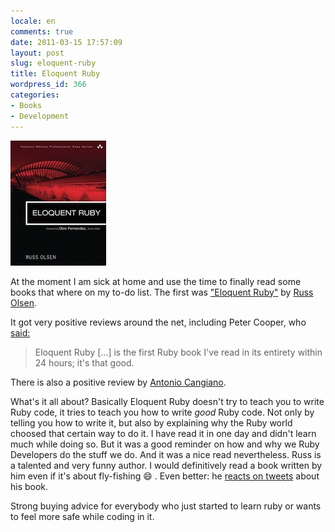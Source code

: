 ```yaml
---
locale: en
comments: true
date: 2011-03-15 17:57:09
layout: post
slug: eloquent-ruby
title: Eloquent Ruby
wordpress_id: 366
categories:
- Books
- Development
---
```


[![](/images/2011-03-15-eloquent-ruby/www.amazon.jpeg)](http://www.amazon.de/gp/product/0321584104/ref=as_li_ss_tl?ie=UTF8&tag=wannawork-21&linkCode=as2&camp=1638&creative=19454&creativeASIN=0321584104)

At the moment I am sick at home and use the time to finally read some books
that where on my to-do list. The first was ["Eloquent Ruby"](http://www.amazon.de/gp/product/0321584104/ref=as_li_ss_tl?ie=UTF8&tag=wannawork-21&linkCode=as2&camp=1638&creative=19454&creativeASIN=0321584104)
by [Russ Olsen](http://eloquentruby.com/).

It got very positive reviews around the net, including Peter Cooper, who
[said:](http://www.rubyinside.com/a-review-of-eloquent-ruby-by-russ-olsen-it-rocks-4432.html)

> Eloquent Ruby [...] is the first Ruby book I've read in its entirety within
> 24 hours; it's that good.

There is also a positive review by [Antonio Cangiano](http://programmingzen.com/2011/03/07/eloquent-ruby-review/).

What's it all about? Basically Eloquent Ruby doesn't try to teach you to write
Ruby code, it tries to teach you how to write _good_ Ruby code. Not only by
telling you how to write it, but also by explaining why the Ruby world choosed
that certain way to do it. I have read it in one day and didn't learn much
while doing so. But it was a good reminder on how and why we Ruby Developers do
the stuff we do. And it was a nice read nevertheless. Russ is a  talented and
very funny author. I would definitively read a book written by him even if it's
about fly-fishing :smile: . Even better: he [reacts on tweets](https://twitter.com/#!/russolsen/status/47727509785149441)
about his book.

Strong buying advice for everybody who just started to learn ruby or wants to
feel more safe while coding in it.
